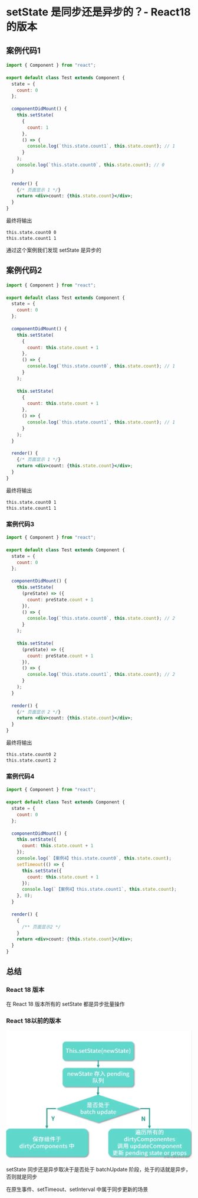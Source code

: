 # setState 是同步还是异步的？- React18的版本

## 案例代码1
```jsx
import { Component } from "react";

export default class Test extends Component {
  state = {
    count: 0
  };

  componentDidMount() {
    this.setState(
      {
        count: 1
      },
      () => {
        console.log(`this.state.count1`, this.state.count); // 1
      }
    );
    console.log(`this.state.count0`, this.state.count); // 0
  }

  render() {
    {/* 页面显示 1 */}
    return <div>count: {this.state.count}</div>;
  }
}
```

最终将输出
```
this.state.count0 0
this.state.count1 1
```

通过这个案例我们发现 setState 是异步的

## 案例代码2
```jsx
import { Component } from "react";

export default class Test extends Component {
  state = {
    count: 0
  };

  componentDidMount() {
    this.setState(
      {
        count: this.state.count + 1
      },
      () => {
        console.log(`this.state.count0`, this.state.count); // 1
      }
    );

    this.setState(
      {
        count: this.state.count + 1
      },
      () => {
        console.log(`this.state.count1`, this.state.count); // 1
      }
    );
  }

  render() {
    {/* 页面显示 1 */}
    return <div>count: {this.state.count}</div>;
  }
}

```

最终将输出
```
this.state.count0 1
this.state.count1 1
```

### 案例代码3
```jsx
import { Component } from "react";

export default class Test extends Component {
  state = {
    count: 0
  };

  componentDidMount() {
    this.setState(
      (preState) => ({
        count: preState.count + 1
      }),
      () => {
        console.log(`this.state.count0`, this.state.count); // 2
      }
    );

    this.setState(
      (preState) => ({
        count: preState.count + 1
      }),
      () => {
        console.log(`this.state.count1`, this.state.count); // 2
      }
    );
  }

  render() {
    {/* 页面显示 2 */}
    return <div>count: {this.state.count}</div>;
  }
}

```

最终将输出
```
this.state.count0 2
this.state.count1 2
```

### 案例代码4
```jsx
import { Component } from "react";

export default class Test extends Component {
  state = {
    count: 0
  };

  componentDidMount() {
    this.setState({
      count: this.state.count + 1
    });
    console.log(`【案例4】this.state.count0`, this.state.count);
    setTimeout(() => {
      this.setState({
        count: this.state.count + 1
      });
      console.log(`【案例4】this.state.count1`, this.state.count);
    }, 0);
  }

  render() {
    {
      /** 页面显示2 */
    }
    return <div>count: {this.state.count}</div>;
  }
}
```


## 总结
### React 18 版本
在 React 18 版本所有的 setState 都是异步批量操作

### React 18以前的版本

![setState](./../../public/assets/2.png)

setState 同步还是异步取决于是否处于 batchUpdate 阶段，处于的话就是异步，否则就是同步

在原生事件、setTimeout、setInterval 中属于同步更新的场景